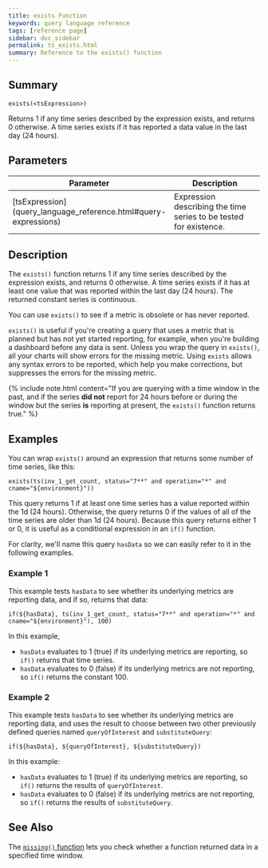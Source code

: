 ```yaml
---
title: exists Function
keywords: query language reference
tags: [reference page]
sidebar: doc_sidebar
permalink: ts_exists.html
summary: Reference to the exists() function
---
```

## Summary
```
exists(<tsExpression>)
```
Returns 1 if any time series described by the expression exists, and returns 0 otherwise.
A time series exists if it has reported a data value in the last day (24 hours).
## Parameters
<table style="width: 100%;">
<tbody>
<thead>
<tr><th width="20%">Parameter</th><th width="80%">Description</th></tr>
</thead>
<tr>
<td markdown="span"> [tsExpression](query_language_reference.html#query-expressions)</td>
<td>Expression describing the time series to be tested for existence.</td></tr>
</tbody>
</table>


## Description

The `exists()` function returns 1 if any time series described by the expression exists, and returns 0 otherwise. A time series exists if it has at least one value that was reported within the last day (24 hours). The returned constant series is continuous.

You can use `exists()` to see if a metric is obsolete or has never reported.

`exists()` is useful if you're creating a query that uses a metric that is planned but has not yet started reporting, for example, when you're building a dashboard before any data is sent. Unless you wrap the query in `exists()`, all your charts will show errors for the missing metric. Using `exists` allows any syntax errors to be reported, which help you make corrections, but suppresses the errors for the missing metric.

{% include note.html content="If you are querying with a time window in the past, and if the series **did not** report for 24 hours before or during the window but the series **is** reporting at present, the `exists()` function returns true." %}

## Examples

You can wrap `exists()` around an expression that returns some number of time series, like this:

```
exists(ts(inv_1_get_count, status="7**" and operation="*" and cname="${environment}"))
```

This query returns 1 if at least one time series has a value reported within the 1d (24 hours). Otherwise, the query returns 0 if the values of all of the time series are older than 1d (24 hours).
Because this query returns either 1 or 0, it is useful as a conditional expression in an `if()` function.

For clarity, we'll name this query `hasData` so we can easily refer to it in the following examples.

### Example 1

This example tests `hasData` to see whether its underlying metrics are reporting data, and if so, returns that data:

```
if(${hasData}, ts(inv_1_get_count, status="7**" and operation="*" and cname="${environment}"), 100)
```

In this example,
* `hasData` evaluates to 1 (true) if its underlying metrics are reporting, so `if()` returns that time series.
* `hasData` evaluates to 0 (false) if its underlying metrics are not reporting, so `if()` returns the constant 100.


### Example 2

This example tests `hasData` to see whether its underlying metrics are reporting data, and uses the result to choose between two other previously defined queries named `queryOfInterest` and `substituteQuery`:

```
if(${hasData}, ${queryOfInterest}, ${substituteQuery})
```

In this example:
* `hasData` evaluates to 1 (true) if its underlying metrics are reporting, so `if()` returns the results of `queryOfInterest`.
* `hasData` evaluates to 0 (false) if its underlying metrics are not reporting, so `if()` returns the results of `substituteQuery`.

## See Also

The [`missing()` function](ts_missing.html) lets you check whether a function returned data in a specified time window.
